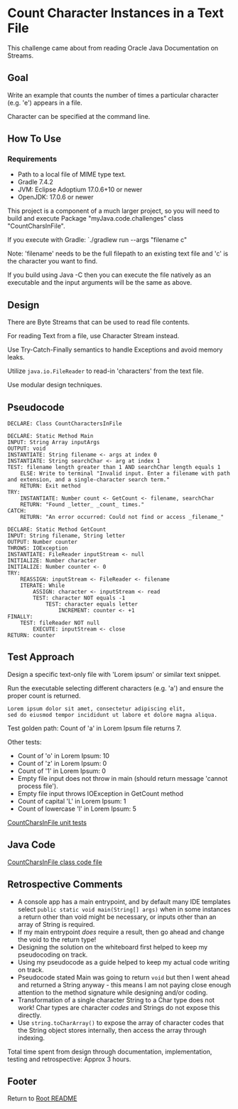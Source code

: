 # Count Character Instances in a Text File

This challenge came about from reading Oracle Java Documentation on Streams.

## Goal

Write an example that counts the number of times a particular character (e.g. 'e') appears in a file.

Character can be specified at the command line.

## How To Use

### Requirements

- Path to a local file of MIME type text.
- Gradle 7.4.2
- JVM: Eclipse Adoptium 17.0.6+10 or newer
- OpenJDK: 17.0.6 or newer

This project is a component of a much larger project, so you will need to build and execute Package "myJava.code.challenges" class "CountCharsInFile".

If you execute with Gradle: `./gradlew run --args "filename c"

Note: 'filename' needs to be the full filepath to an existing text file and 'c' is the character you want to find.

If you build using Java -C then you can execute the file natively as an executable and the input arguments will be the same as above.

## Design

There are Byte Streams that can be used to read file contents.

For reading Text from a file, use Character Stream instead.

Use Try-Catch-Finally semantics to handle Exceptions and avoid memory leaks.

Utilize `java.io.FileReader` to read-in 'characters' from the text file.

Use modular design techniques.

## Pseudocode

```text
DECLARE: Class CountCharactersInFile

DECLARE: Static Method Main
INPUT: String Array inputArgs
OUTPUT: void
INSTANTIATE: String filename <- args at index 0
INSTANTIATE: String searchChar <- arg at index 1
TEST: filename length greater than 1 AND searchChar length equals 1
    ELSE: Write to terminal "Invalid input. Enter a filename with path and extension, and a single-character search term."
    RETURN: Exit method
TRY:
    INSTANTIATE: Number count <- GetCount <- filename, searchChar
    RETURN: "Found _letter_ _count_ times."
CATCH:
    RETURN: "An error occurred: Could not find or access _filename_"

DECLARE: Static Method GetCount
INPUT: String filename, String letter
OUTPUT: Number counter
THROWS: IOException
INSTANTIATE: FileReader inputStream <- null
INITIALIZE: Number character
INITIALIZE: Number counter <- 0
TRY: 
    REASSIGN: inputStream <- FileReader <- filename
    ITERATE: While 
        ASSIGN: character <- inputStream <- read
        TEST: character NOT equals -1
            TEST: character equals letter
                INCREMENT: counter <- +1
FINALLY:
    TEST: fileReader NOT null
        EXECUTE: inputStream <- close
RETURN: counter
```

## Test Approach

Design a specific text-only file with 'Lorem ipsum' or similar text snippet.

Run the executable selecting different characters (e.g. 'a') and ensure the proper count is returned.

```text
Lorem ipsum dolor sit amet, consectetur adipiscing elit, 
sed do eiusmod tempor incididunt ut labore et dolore magna aliqua.
```

Test golden path: Count of 'a' in Lorem Ipsum file returns 7.

Other tests:
- Count of 'o' in Lorem Ipsum: 10
- Count of 'z' in Lorem Ipsum: 0
- Count of '1' in Lorem Ipsum: 0
- Empty file input does not throw in main (should return message 'cannot process file').
- Empty file input throws IOException in GetCount method
- Count of capital 'L' in Lorem Ipsum: 1
- Count of lowercase 'l' in Lorem Ipsum: 5

[CountCharsInFile unit tests](../lib/src/test/java/myJava/code/challenges/TestCountCharsInFile.java)

## Java Code

[CountCharsInFile class code file](../lib/src/main/java/myJava/code/challenges/CountCharsInFile.java)

## Retrospective Comments

- A console app has a main entrypoint, and by default many IDE templates select `public static void main(String[] args)` when in some instances a return other than void might be necessary, or inputs other than an array of String is required.
- If my main entrypoint _does_ require a result, then go ahead and change the void to the return type!
- Designing the solution on the whiteboard first helped to keep my pseudocoding on track.
- Using my pseudocode as a guide helped to keep my actual code writing on track.
- Pseudocode stated Main was going to return `void` but then I went ahead and returned a String anyway - this means I am not paying close enough attention to the method signature while designing and/or coding.
- Transformation of a single character String to a Char type does not work! Char types are character _codes_ and Strings do not expose this directly.
- Use `string.toCharArray()` to expose the array of character codes that the String object stores internally, then access the array through indexing.

Total time spent from design through documentation, implementation, testing and retrospective: Approx 3 hours.

## Footer

Return to [Root README](../README.html)
